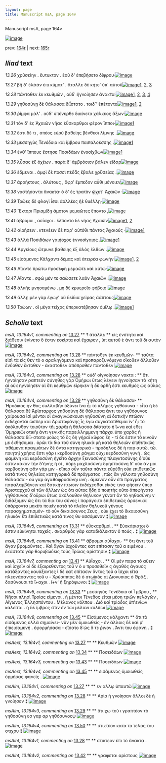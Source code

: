 ```yaml
---
layout: page
title: Manuscript msA, page 164v
---
```


Manuscript msA, page 164v

[![image](http://www.homermultitext.org/iipsrv?OBJ=IIP,1.0&FIF=/project/homer/pyramidal/deepzoom/hmt/vaimg/2017a/VA164VN_0666.tif&WID=100&CVT=JPEG)](http://www.homermultitext.org/ict2/?urn=urn:cite2:hmt:vaimg.2017a:VA164VN_0666)

prev:  [164r](../164r) | next:  [165r](../165r)

## *Iliad* text

*13.26* <a id="13.26"/> χρῡσείην . ἔυτυκτον . ἑοῦ δ' ἐπεβήσετο δίφρου·[![image](http://www.homermultitext.org/iipsrv?OBJ=IIP,1.0&FIF=/project/homer/pyramidal/deepzoom/hmt/vaimg/2017a/VA164VN_0666.tif&RGN=0.471,0.217,0.418,0.0323&WID=1000&CVT=JPEG)](http://www.homermultitext.org/ict2/?urn=urn:cite2:hmt:vaimg.2017a:VA164VN_0666@0.471,0.217,0.418,0.0323)

*13.27* <a id="13.27"/> βῆ δ' ἐλάᾱν ἐπι κύματ' . ἄταλλε δὲ κήτε' ὑπ' αὐτοῦ[![image](http://www.homermultitext.org/iipsrv?OBJ=IIP,1.0&FIF=/project/homer/pyramidal/deepzoom/hmt/vaimg/2017a/VA164VN_0666.tif&RGN=0.481,0.238,0.426,0.0308&WID=1000&CVT=JPEG)](http://www.homermultitext.org/ict2/?urn=urn:cite2:hmt:vaimg.2017a:VA164VN_0666@0.481,0.238,0.426,0.0308)[1](#msA_13.164v1), [2](#msAim_13.164v1), [3](#msAext_13.164v1)

*13.28* <a id="13.28"/> πάντοθεν ἐκ κευθμῶν , οὐδ' ἠγνοίησεν ἄνακτα·[![image](http://www.homermultitext.org/iipsrv?OBJ=IIP,1.0&FIF=/project/homer/pyramidal/deepzoom/hmt/vaimg/2017a/VA164VN_0666.tif&RGN=0.476,0.2575,0.445,0.0263&WID=1000&CVT=JPEG)](http://www.homermultitext.org/ict2/?urn=urn:cite2:hmt:vaimg.2017a:VA164VN_0666@0.476,0.2575,0.445,0.0263)[1](#msAim_13.164v2), [2](#msAint_13.164v1), [3](#msA_13.164v2), [4](#msA_13.164v3)

*13.29* <a id="13.29"/> γηθοσύνῃ δὲ θάλασσα διΐστατο . τοιδ`’ ἐπέτοντο[![image](http://www.homermultitext.org/iipsrv?OBJ=IIP,1.0&FIF=/project/homer/pyramidal/deepzoom/hmt/vaimg/2017a/VA164VN_0666.tif&RGN=0.475,0.2793,0.445,0.0263&WID=1000&CVT=JPEG)](http://www.homermultitext.org/ict2/?urn=urn:cite2:hmt:vaimg.2017a:VA164VN_0666@0.475,0.2793,0.445,0.0263)[1](#msAim_13.164v3), [2](#msA_13.164v4)

*13.30* <a id="13.30"/> ῥίμφα μάλ' . οὐδ' ὑπένερθε διαίνετο χάλκεος ἄξων·[![image](http://www.homermultitext.org/iipsrv?OBJ=IIP,1.0&FIF=/project/homer/pyramidal/deepzoom/hmt/vaimg/2017a/VA164VN_0666.tif&RGN=0.481,0.298,0.445,0.0263&WID=1000&CVT=JPEG)](http://www.homermultitext.org/ict2/?urn=urn:cite2:hmt:vaimg.2017a:VA164VN_0666@0.481,0.298,0.445,0.0263)

*13.31* <a id="13.31"/> τὸν δ' ἐς Ἀχαιῶν νῆας ἐΰσκαρθμοι φέρον ἵπποι·[![image](http://www.homermultitext.org/iipsrv?OBJ=IIP,1.0&FIF=/project/homer/pyramidal/deepzoom/hmt/vaimg/2017a/VA164VN_0666.tif&RGN=0.477,0.3168,0.445,0.0263&WID=1000&CVT=JPEG)](http://www.homermultitext.org/ict2/?urn=urn:cite2:hmt:vaimg.2017a:VA164VN_0666@0.477,0.3168,0.445,0.0263)[1](#msA_13.164v5)

*13.32* <a id="13.32"/> ἔστι δέ τι , σπέος εὐρὺ βαθείης βένθεσι λίμνης .[![image](http://www.homermultitext.org/iipsrv?OBJ=IIP,1.0&FIF=/project/homer/pyramidal/deepzoom/hmt/vaimg/2017a/VA164VN_0666.tif&RGN=0.474,0.3393,0.445,0.0263&WID=1000&CVT=JPEG)](http://www.homermultitext.org/ict2/?urn=urn:cite2:hmt:vaimg.2017a:VA164VN_0666@0.474,0.3393,0.445,0.0263)

*13.33* <a id="13.33"/> μεσσηγὺς Τενέδοιο καὶ ἴ̈μβρου παιπαλοέσσης .[![image](http://www.homermultitext.org/iipsrv?OBJ=IIP,1.0&FIF=/project/homer/pyramidal/deepzoom/hmt/vaimg/2017a/VA164VN_0666.tif&RGN=0.478,0.3574,0.445,0.0263&WID=1000&CVT=JPEG)](http://www.homermultitext.org/ict2/?urn=urn:cite2:hmt:vaimg.2017a:VA164VN_0666@0.478,0.3574,0.445,0.0263)[1](#msA_13.164v8)

*13.34* <a id="13.34"/> ἔνθ' ἵππους ἔστησε Ποσιδάων ἐνοσίχθων[![image](http://www.homermultitext.org/iipsrv?OBJ=IIP,1.0&FIF=/project/homer/pyramidal/deepzoom/hmt/vaimg/2017a/VA164VN_0666.tif&RGN=0.478,0.3731,0.445,0.0263&WID=1000&CVT=JPEG)](http://www.homermultitext.org/ict2/?urn=urn:cite2:hmt:vaimg.2017a:VA164VN_0666@0.478,0.3731,0.445,0.0263)[1](#msAext_13.164v2)

*13.35* <a id="13.35"/> λύ̅σας ἐξ ὀχέων . παρὰ δ' ἀμβρόσιον βάλεν εῖδαρ[![image](http://www.homermultitext.org/iipsrv?OBJ=IIP,1.0&FIF=/project/homer/pyramidal/deepzoom/hmt/vaimg/2017a/VA164VN_0666.tif&RGN=0.467,0.3949,0.445,0.0263&WID=1000&CVT=JPEG)](http://www.homermultitext.org/ict2/?urn=urn:cite2:hmt:vaimg.2017a:VA164VN_0666@0.467,0.3949,0.445,0.0263)

*13.36* <a id="13.36"/> ἔδμεναι . ἀμφὶ δὲ ποσσὶ πέδα̅ς ἔβαλε χρυ̅σείας .[![image](http://www.homermultitext.org/iipsrv?OBJ=IIP,1.0&FIF=/project/homer/pyramidal/deepzoom/hmt/vaimg/2017a/VA164VN_0666.tif&RGN=0.472,0.4144,0.445,0.0263&WID=1000&CVT=JPEG)](http://www.homermultitext.org/ict2/?urn=urn:cite2:hmt:vaimg.2017a:VA164VN_0666@0.472,0.4144,0.445,0.0263)

*13.37* <a id="13.37"/> ἀρρήκτους . ἀλύτους , ὄφρ' ἔμπεδον αὖθι μένοιεν[![image](http://www.homermultitext.org/iipsrv?OBJ=IIP,1.0&FIF=/project/homer/pyramidal/deepzoom/hmt/vaimg/2017a/VA164VN_0666.tif&RGN=0.469,0.4324,0.445,0.0263&WID=1000&CVT=JPEG)](http://www.homermultitext.org/ict2/?urn=urn:cite2:hmt:vaimg.2017a:VA164VN_0666@0.469,0.4324,0.445,0.0263)

*13.38* <a id="13.38"/> νοστήσαντα ἄνακτα· ὁ δ' ἐς τρατὸν ᾤχετ' Ἀχαιῶν ·[![image](http://www.homermultitext.org/iipsrv?OBJ=IIP,1.0&FIF=/project/homer/pyramidal/deepzoom/hmt/vaimg/2017a/VA164VN_0666.tif&RGN=0.472,0.4505,0.445,0.0263&WID=1000&CVT=JPEG)](http://www.homermultitext.org/ict2/?urn=urn:cite2:hmt:vaimg.2017a:VA164VN_0666@0.472,0.4505,0.445,0.0263)

*13.39* <a id="13.39"/> Τρῶες δὲ φλογὶ ΐ̓σοι ἀολλέες ἠὲ θυέλλῃ·[![image](http://www.homermultitext.org/iipsrv?OBJ=IIP,1.0&FIF=/project/homer/pyramidal/deepzoom/hmt/vaimg/2017a/VA164VN_0666.tif&RGN=0.47,0.4685,0.445,0.0263&WID=1000&CVT=JPEG)](http://www.homermultitext.org/ict2/?urn=urn:cite2:hmt:vaimg.2017a:VA164VN_0666@0.47,0.4685,0.445,0.0263)

*13.40* <a id="13.40"/> Ἕκτορι Πριαμίδῃ ἄμοτον μεμαῶτες ἕποντο ,[![image](http://www.homermultitext.org/iipsrv?OBJ=IIP,1.0&FIF=/project/homer/pyramidal/deepzoom/hmt/vaimg/2017a/VA164VN_0666.tif&RGN=0.47,0.4835,0.445,0.0263&WID=1000&CVT=JPEG)](http://www.homermultitext.org/ict2/?urn=urn:cite2:hmt:vaimg.2017a:VA164VN_0666@0.47,0.4835,0.445,0.0263)

*13.41* <a id="13.41"/> ἄβρομοι , αὐΐαχοι . ἔλποντο δὲ νῆας Ἀχαιῶν[![image](http://www.homermultitext.org/iipsrv?OBJ=IIP,1.0&FIF=/project/homer/pyramidal/deepzoom/hmt/vaimg/2017a/VA164VN_0666.tif&RGN=0.47,0.5053,0.445,0.0263&WID=1000&CVT=JPEG)](http://www.homermultitext.org/ict2/?urn=urn:cite2:hmt:vaimg.2017a:VA164VN_0666@0.47,0.5053,0.445,0.0263)[1](#msA_13.164v6), [2](#msA_13.164v7)

*13.42* <a id="13.42"/> αἱρήσειν . κτενέειν δὲ παρ' αὐτόθι πάντας Ἀχαιούς ·[![image](http://www.homermultitext.org/iipsrv?OBJ=IIP,1.0&FIF=/project/homer/pyramidal/deepzoom/hmt/vaimg/2017a/VA164VN_0666.tif&RGN=0.476,0.5233,0.456,0.0293&WID=1000&CVT=JPEG)](http://www.homermultitext.org/ict2/?urn=urn:cite2:hmt:vaimg.2017a:VA164VN_0666@0.476,0.5233,0.456,0.0293)[1](#msAint_13.164v2)

*13.43* <a id="13.43"/> ἀλλὰ Ποσιδάων γαιήοχος ἐννοσίγαιος .[![image](http://www.homermultitext.org/iipsrv?OBJ=IIP,1.0&FIF=/project/homer/pyramidal/deepzoom/hmt/vaimg/2017a/VA164VN_0666.tif&RGN=0.472,0.542,0.39,0.0293&WID=1000&CVT=JPEG)](http://www.homermultitext.org/ict2/?urn=urn:cite2:hmt:vaimg.2017a:VA164VN_0666@0.472,0.542,0.39,0.0293)[1](#msAext_13.164v3)

*13.44* <a id="13.44"/> Ἀργείους ὤτρυνε βαθείης ἐξ ἁλὸς ἐλθὼν .[![image](http://www.homermultitext.org/iipsrv?OBJ=IIP,1.0&FIF=/project/homer/pyramidal/deepzoom/hmt/vaimg/2017a/VA164VN_0666.tif&RGN=0.472,0.5616,0.39,0.0293&WID=1000&CVT=JPEG)](http://www.homermultitext.org/ict2/?urn=urn:cite2:hmt:vaimg.2017a:VA164VN_0666@0.472,0.5616,0.39,0.0293)

*13.45* <a id="13.45"/> εἰσάμενος Κάλχαντι δέμας καὶ ἀτειρέα φωνήν·[![image](http://www.homermultitext.org/iipsrv?OBJ=IIP,1.0&FIF=/project/homer/pyramidal/deepzoom/hmt/vaimg/2017a/VA164VN_0666.tif&RGN=0.47,0.5796,0.463,0.0293&WID=1000&CVT=JPEG)](http://www.homermultitext.org/ict2/?urn=urn:cite2:hmt:vaimg.2017a:VA164VN_0666@0.47,0.5796,0.463,0.0293)[1](#msA_13.164v9), [2](#msAext_13.164v4)

*13.46* <a id="13.46"/> Αἴαντε πρώτω προσέφη μεμαῶτε καὶ αὐτώ·[![image](http://www.homermultitext.org/iipsrv?OBJ=IIP,1.0&FIF=/project/homer/pyramidal/deepzoom/hmt/vaimg/2017a/VA164VN_0666.tif&RGN=0.47,0.6014,0.433,0.0293&WID=1000&CVT=JPEG)](http://www.homermultitext.org/ict2/?urn=urn:cite2:hmt:vaimg.2017a:VA164VN_0666@0.47,0.6014,0.433,0.0293)

*13.47* <a id="13.47"/> Αἴαντε . σφὼ μέν τε σαώσετε λαὸν Ἀχαιῶν .[![image](http://www.homermultitext.org/iipsrv?OBJ=IIP,1.0&FIF=/project/homer/pyramidal/deepzoom/hmt/vaimg/2017a/VA164VN_0666.tif&RGN=0.469,0.6201,0.433,0.027&WID=1000&CVT=JPEG)](http://www.homermultitext.org/ict2/?urn=urn:cite2:hmt:vaimg.2017a:VA164VN_0666@0.469,0.6201,0.433,0.027)

*13.48* <a id="13.48"/> ἀλκῆς μνησαμένω . μὴ δὲ κρυεροῖο φόβοιο·[![image](http://www.homermultitext.org/iipsrv?OBJ=IIP,1.0&FIF=/project/homer/pyramidal/deepzoom/hmt/vaimg/2017a/VA164VN_0666.tif&RGN=0.465,0.6411,0.433,0.027&WID=1000&CVT=JPEG)](http://www.homermultitext.org/ict2/?urn=urn:cite2:hmt:vaimg.2017a:VA164VN_0666@0.465,0.6411,0.433,0.027)

*13.49* <a id="13.49"/> ἄλλῃ μὲν γὰρ ἔγωγ' οὐ δείδια χεῖρας ἀάπτους[![image](http://www.homermultitext.org/iipsrv?OBJ=IIP,1.0&FIF=/project/homer/pyramidal/deepzoom/hmt/vaimg/2017a/VA164VN_0666.tif&RGN=0.466,0.6569,0.433,0.027&WID=1000&CVT=JPEG)](http://www.homermultitext.org/ict2/?urn=urn:cite2:hmt:vaimg.2017a:VA164VN_0666@0.466,0.6569,0.433,0.027)

*13.50* <a id="13.50"/> Τρώων . οἳ μέγα τεῖχος ὑπερκατέβησαν ὁμίλῳ .[![image](http://www.homermultitext.org/iipsrv?OBJ=IIP,1.0&FIF=/project/homer/pyramidal/deepzoom/hmt/vaimg/2017a/VA164VN_0666.tif&RGN=0.47,0.6802,0.433,0.027&WID=1000&CVT=JPEG)](http://www.homermultitext.org/ict2/?urn=urn:cite2:hmt:vaimg.2017a:VA164VN_0666@0.47,0.6802,0.433,0.027)[1](#msAim_13.164v4)

## *Scholia* text

*msA, 13.164v1, commenting on* [13.27](#13.27)  <a id="msA_13.164v1"/> **													 ‡ ἄταλλε 												** 													 εἰς ἐνότητα καὶ διάθεσιν ἐγίνετο ὅ ἐστιν ἐσκίρτα καὶ ἔχαιρεν , ὑπ αυτοῦ ὲ ἀντι τοῦ δι αυτὸν 														 													 												[![image](http://www.homermultitext.org/iipsrv?OBJ=IIP,1.0&FIF=/project/homer/pyramidal/deepzoom/hmt/vaimg/2017a/VA164VN_0666.tif&RGN=0.2178,0.1055,0.5013,0.0222&WID=1000&CVT=JPEG)](http://www.homermultitext.org/ict2/?urn=urn:cite2:hmt:vaimg.2017a:VA164VN_0666@0.2178,0.1055,0.5013,0.0222)

*msA, 13.164v2, commenting on* [13.28](#13.28)  <a id="msA_13.164v2"/> **													 πάντοθεν ἐκ κευθμῶν- 												** 													 ταῦτα εἰσὶ τὰ εἰς θεν 														 τὸ 														 ο αραληγόμενα καὶ προπαροξυνόμενα οἴκοθεν 														 ἄλλοθεν 														 ἔνδοθεν 														 ἔκτοθεν - ἑκαστοθεν 														 ἀπόπροθεν 														 πάντοθεν 													 												[![image](http://www.homermultitext.org/iipsrv?OBJ=IIP,1.0&FIF=/project/homer/pyramidal/deepzoom/hmt/vaimg/2017a/VA164VN_0666.tif&RGN=0.219,0.1108,0.6969,0.0337&WID=1000&CVT=JPEG)](http://www.homermultitext.org/ict2/?urn=urn:cite2:hmt:vaimg.2017a:VA164VN_0666@0.219,0.1108,0.6969,0.0337)

*msA, 13.164v3, commenting on* [13.28](#13.28)  <a id="msA_13.164v3"/> **													 οὐδ' οἰγνοίησεν νακτα : 												** 													 ὅτι ἡγνοίησαν ραπτεόν σύνηθες γὰρ Ὸμήρωι ὕτως λέγειν ἠγνοίησαν τὰ κήτη αὶ οὐκ ηγνοίησεν αὶ ὅτι κευθμῶν εἴρηκεν ἡ δὲ ορθὴ ἔστι κευθμὸς ὡς αὐλός 													 												[![image](http://www.homermultitext.org/iipsrv?OBJ=IIP,1.0&FIF=/project/homer/pyramidal/deepzoom/hmt/vaimg/2017a/VA164VN_0666.tif&RGN=0.2178,0.1321,0.7011,0.0302&WID=1000&CVT=JPEG)](http://www.homermultitext.org/ict2/?urn=urn:cite2:hmt:vaimg.2017a:VA164VN_0666@0.2178,0.1321,0.7011,0.0302)

*msA, 13.164v4, commenting on* [13.29](#13.29)  <a id="msA_13.164v4"/> **													 γηθοσύνη δὲ θάλασσα- 												** 													 														 Ἡροδικος ὴν θος συλλαβήν ὀξύνει ἵνα ἦι τὸ πλῆρες γηθόσυνα - εἶτα ἡ δὲ θάλασσα δὲ Άρίσταρχος 														 γηθοσύνη δὲ θάλασσα ἀντι του γηθόσυνος 														 χαίρουσα ἰσὶ μέντοι οἱ ἀναγινώσκουσι γηθοσύνη αὶ δοτικὴν πτῶσιν 														ἐκδέχονται ὥσπερ καὶ Άριστοφάνης ἷς ἐγὼ συγκατατίθεμαι ἵν' ἦι τὸ 														ἀκόλουθον τοιοῦτον τῆι χαρᾶι ἡ θάλασσα διἵστατο ἠ ἵ+να καὶ εθει Ὁμηρικῶι οτικῆι ἀντι γενικῆς παρειλλημμενη πάρχει ὑπο χαρᾶς ἡ θάλασσα διἵ+στατο μοίως τὸ 														 															 															 ὃς δὴ γήραϊ κῦφος ἔη 														 - τί δε ἐστιν τὸ κινοῦν με ἐκθήσομαι . ὁρῶι τὰ δια τοῦ σύνη ηλυκὰ μὴ κατὰ θηλειῶν ἐπιθετικῶς τιθέμενα πραγμάτων δὲ ὄντα κατηγορικὰ - πρόδηλος δὲ ἡ παρ αυτῶι τῶι ποιητηῖ χρήσις ἔστι γὰρ ι κερδοσύνη ράγμα οὐχι κερδοσύνη γυνή . 															 															 ὡς φαμένη καὶ κερδοσύνη ἡγεῖτο 														 														 															 															 ἀρχην ξεινοσύνης 														 														 															 															 πλαγκτοσύνης δ'οὐκ ἐστιν κακόν 														 														 															 															 τὴν δ'ήνης ἡ οἱ , πόρε μαχλοσύνηι 														 														 															 															 δρηστοσύνη δ' οὐκ άν μοι 														 														 															 															 ταρβοσύνη φᾶν γάρ μιν 														 - εἴπερ οὖν ταῦτα πάντα εὑρέθη οὐκ επιθετικῶς κατά τινος θηλείας κατηγορικὰ δὲ 														πράγματος , πῶς ἄν γέλοιτο γηθοσύνη θάλασσα - οὐ γαρ ἀγαθοφροσύνηι υνή . 														ἄμεινον οὖν ἐπι πραγματος παραλαμβάνειν καὶ δοτικὴν πτωσιν ἐκδέχεσθαι εἰκός τινα φήσειν ὑπερ Ἀρισταρχοῦ αὶ τῶν ἄλλων ὡς ὁτι αὐτος ἤδη ὁ ποιητὴς οῦτο ἀπεφήνατο 															 															 γηθόσυνος δ'οὔρωι 														 ὗτως ἀκόλουθον θηλυκον γένοιτ ἄν τὸ γηθοσύνηι ν διδάξομεν ὡς ὅτι τὰ δια του σύνος ἰ παράγοιτο ἐπιθετικῶς ἀρσενικὰ ὑπάρχοντα μηκέτι ποιεῖν κατὰ τὸ πλεῖον 														θηλυκοῦ γένους παρασχηματισμόν- τὸ οὖν δικαιόσυνος Ζευς 														 , οὐκ έχει τὸ δικαιοσύνη ηλυκὸν ἔτι ἐπιθετικῶς κατά τινος θυ ασσόμενον ⁑ 												[![image](http://www.homermultitext.org/iipsrv?OBJ=IIP,1.0&FIF=/project/homer/pyramidal/deepzoom/hmt/vaimg/2017a/VA164VN_0666.tif&RGN=0.2145,0.1438,0.7003,0.3053&WID=1000&CVT=JPEG)](http://www.homermultitext.org/ict2/?urn=urn:cite2:hmt:vaimg.2017a:VA164VN_0666@0.2145,0.1438,0.7003,0.3053)

*msA, 13.164v5, commenting on* [13.31](#13.31)  <a id="msA_13.164v5"/> **													 														 ἐΰσκαρθμοί . 												** 													 Εὐσκάριστοι ὅ ἐστιν εὐκίνητοι ταχεῖς . σκαρθμὸς γὰρ καταδιάλεκτον ὁ πούς . ⁑ 												[![image](http://www.homermultitext.org/iipsrv?OBJ=IIP,1.0&FIF=/project/homer/pyramidal/deepzoom/hmt/vaimg/2017a/VA164VN_0666.tif&RGN=0.2,0.4392,0.244,0.0443&WID=1000&CVT=JPEG)](http://www.homermultitext.org/ict2/?urn=urn:cite2:hmt:vaimg.2017a:VA164VN_0666@0.2,0.4392,0.244,0.0443)

*msA, 13.164v6, commenting on* [13.41](#13.41)  <a id="msA_13.164v6"/> **													 ἄβρομοι αὐΐαχοι- 												** 													 ὅτι ἄντι τοῦ ἄγαν βρομοῦντες . Καὶ ἄγαν ἰαχοῦντες κατ επίτασιν τοῦ α ειμένου . ἑκάστοτε γὰρ θορυβώδεις τοὺς Τρῶας αρίστησιν ⁑ 												[![image](http://www.homermultitext.org/iipsrv?OBJ=IIP,1.0&FIF=/project/homer/pyramidal/deepzoom/hmt/vaimg/2017a/VA164VN_0666.tif&RGN=0.215,0.4653,0.2087,0.0483&WID=1000&CVT=JPEG)](http://www.homermultitext.org/ict2/?urn=urn:cite2:hmt:vaimg.2017a:VA164VN_0666@0.215,0.4653,0.2087,0.0483)

*msA, 13.164v7, commenting on* [13.41](#13.41)  <a id="msA_13.164v7"/> **													 Αὐΐαχοι . 												** 													 Οἱ μὲν παρα τὸ αὔειν καὶ ἰσχεῖν οἱ δὲ ἐξαιρεθέντος τοῦ ν ὸ υ 														 προσεθεῖν ς ἀγαθὸς 														 ἀγαυὸς 														 κατάξαντες 														 καυάξαντες ἱ δὲ κατ επίτασιν ὄντος τοῦ α ΐσχοι εῖτα πλεονάσαντος τοῦ υ - Χρύσιππος δὲ ὁ στωϊκὸς αὶ Διονυσιος ὁ Θρᾶξ 														 . δασύνουσι τὸ ἴ+αχοι . ἵ+ν' ῆ ξηρόφωνοι ⁑ 												[![image](http://www.homermultitext.org/iipsrv?OBJ=IIP,1.0&FIF=/project/homer/pyramidal/deepzoom/hmt/vaimg/2017a/VA164VN_0666.tif&RGN=0.204,0.5075,0.236,0.0818&WID=1000&CVT=JPEG)](http://www.homermultitext.org/ict2/?urn=urn:cite2:hmt:vaimg.2017a:VA164VN_0666@0.204,0.5075,0.236,0.0818)

*msA, 13.164v8, commenting on* [13.33](#13.33)  <a id="msA_13.164v8"/> **													 μεσσηγὺς Τενέδοιο αὶ Ϊ μβρου , 												** 													 Νῆσοι πλησὶ Τροίας είμενοι . ἡ μέντοι Τένεδος εῖται μέση τριῶν πελάγῶν , 															 Αἴγωνος 														 														 Ἑλλησπόντου . Μέλανος 															κόλπου . Διὸ καὶ τρίοδος ὑπ'ενίων καλεῖται . ἡ δὲ ἴμβρος στιν ἐν τώι μέλανι 															κόλπωι 													 												[![image](http://www.homermultitext.org/iipsrv?OBJ=IIP,1.0&FIF=/project/homer/pyramidal/deepzoom/hmt/vaimg/2017a/VA164VN_0666.tif&RGN=0.201,0.5818,0.236,0.0758&WID=1000&CVT=JPEG)](http://www.homermultitext.org/ict2/?urn=urn:cite2:hmt:vaimg.2017a:VA164VN_0666@0.201,0.5818,0.236,0.0758)

*msA, 13.164v9, commenting on* [13.45](#13.45)  <a id="msA_13.164v9"/> **													 Εἰσάμενος κάλχαντι 													 												** 													 ὅτι τὸ εἰσάμενος ολλὰ σημαίνει- νῦν μὲν ὁμοιωθείς - ἐν ἄλλοις δὲ 															 															 καί ρ' ἐπιεισαμενή 														 . ἐφορμήσασα - 															 															 εἴσατο δ΄ὡς ὅ τε ῥινον 														 . Άντι του ἐφάνη . ⁑ 												[![image](http://www.homermultitext.org/iipsrv?OBJ=IIP,1.0&FIF=/project/homer/pyramidal/deepzoom/hmt/vaimg/2017a/VA164VN_0666.tif&RGN=0.198,0.6479,0.236,0.0728&WID=1000&CVT=JPEG)](http://www.homermultitext.org/ict2/?urn=urn:cite2:hmt:vaimg.2017a:VA164VN_0666@0.198,0.6479,0.236,0.0728)

*msAext, 13.164v1, commenting on* [13.27](#13.27)  <a id="msAext_13.164v1"/> **							 						** 							 Κευθμὼν 						[![image](http://www.homermultitext.org/iipsrv?OBJ=IIP,1.0&FIF=/project/homer/pyramidal/deepzoom/hmt/vaimg/2017a/VA164VN_0666.tif&RGN=0.1369,0.2515,0.05508,0.02144&WID=1000&CVT=JPEG)](http://www.homermultitext.org/ict2/?urn=urn:cite2:hmt:vaimg.2017a:VA164VN_0666@0.1369,0.2515,0.05508,0.02144)

*msAext, 13.164v2, commenting on* [13.34](#13.34)  <a id="msAext_13.164v2"/> **							 						** 							 Ποσειδάων 						[![image](http://www.homermultitext.org/iipsrv?OBJ=IIP,1.0&FIF=/project/homer/pyramidal/deepzoom/hmt/vaimg/2017a/VA164VN_0666.tif&RGN=0.1310,0.3781,0.05177,0.02725&WID=1000&CVT=JPEG)](http://www.homermultitext.org/ict2/?urn=urn:cite2:hmt:vaimg.2017a:VA164VN_0666@0.1310,0.3781,0.05177,0.02725)

*msAext, 13.164v3, commenting on* [13.43](#13.43)  <a id="msAext_13.164v3"/> **							 						** 							 Ποσειδάων 						[![image](http://www.homermultitext.org/iipsrv?OBJ=IIP,1.0&FIF=/project/homer/pyramidal/deepzoom/hmt/vaimg/2017a/VA164VN_0666.tif&RGN=0.1253,0.5450,0.05306,0.02241&WID=1000&CVT=JPEG)](http://www.homermultitext.org/ict2/?urn=urn:cite2:hmt:vaimg.2017a:VA164VN_0666@0.1253,0.5450,0.05306,0.02241)

*msAext, 13.164v4, commenting on* [13.45](#13.45)  <a id="msAext_13.164v4"/> **							 						** 							 εισάμενος ὁμοιωθείς ὁρμήσας φανείς . 						[![image](http://www.homermultitext.org/iipsrv?OBJ=IIP,1.0&FIF=/project/homer/pyramidal/deepzoom/hmt/vaimg/2017a/VA164VN_0666.tif&RGN=0.1162,0.6556,0.06595,0.05173&WID=1000&CVT=JPEG)](http://www.homermultitext.org/ict2/?urn=urn:cite2:hmt:vaimg.2017a:VA164VN_0666@0.1162,0.6556,0.06595,0.05173)

*msAim, 13.164v1, commenting on* [13.27](#13.27)  <a id="msAim_13.164v1"/> **							 						** 							 εν αλλῳ ὑπαυτῶ 						[![image](http://www.homermultitext.org/iipsrv?OBJ=IIP,1.0&FIF=/project/homer/pyramidal/deepzoom/hmt/vaimg/2017a/VA164VN_0666.tif&RGN=0.4193,0.2422,0.05914,0.01618&WID=1000&CVT=JPEG)](http://www.homermultitext.org/ict2/?urn=urn:cite2:hmt:vaimg.2017a:VA164VN_0666@0.4193,0.2422,0.05914,0.01618)

*msAim, 13.164v2, commenting on* [13.28](#13.28)  <a id="msAim_13.164v2"/> **							 						** 							 Αρίσ ἡ γνοίησαν ἄλλοι δέ ἡ γνοίησεν ⁑ 						[![image](http://www.homermultitext.org/iipsrv?OBJ=IIP,1.0&FIF=/project/homer/pyramidal/deepzoom/hmt/vaimg/2017a/VA164VN_0666.tif&RGN=0.4188,0.2602,0.05987,0.02780&WID=1000&CVT=JPEG)](http://www.homermultitext.org/ict2/?urn=urn:cite2:hmt:vaimg.2017a:VA164VN_0666@0.4188,0.2602,0.05987,0.02780)

*msAim, 13.164v3, commenting on* [13.29](#13.29)  <a id="msAim_13.164v3"/> **							 						** 							 ὄτι χω τοῦ ι γραπτέον τὸ γηθοσύνη εσ γαρ αρ γηθόσυνοςψ 						[![image](http://www.homermultitext.org/iipsrv?OBJ=IIP,1.0&FIF=/project/homer/pyramidal/deepzoom/hmt/vaimg/2017a/VA164VN_0666.tif&RGN=0.4193,0.2869,0.05785,0.03361&WID=1000&CVT=JPEG)](http://www.homermultitext.org/ict2/?urn=urn:cite2:hmt:vaimg.2017a:VA164VN_0666@0.4193,0.2869,0.05785,0.03361)

*msAim, 13.164v4, commenting on* [13.50](#13.50)  <a id="msAim_13.164v4"/> **							 						** 							 στικτέον κατα το τελος του στιχου ⁑ 						[![image](http://www.homermultitext.org/iipsrv?OBJ=IIP,1.0&FIF=/project/homer/pyramidal/deepzoom/hmt/vaimg/2017a/VA164VN_0666.tif&RGN=0.4103,0.6869,0.06227,0.04716&WID=1000&CVT=JPEG)](http://www.homermultitext.org/ict2/?urn=urn:cite2:hmt:vaimg.2017a:VA164VN_0666@0.4103,0.6869,0.06227,0.04716)

*msAint, 13.164v1, commenting on* [13.28](#13.28)  <a id="msAint_13.164v1"/> **							 						** 							 στικτεον έπι τὸ ἄνακτα . 						[![image](http://www.homermultitext.org/iipsrv?OBJ=IIP,1.0&FIF=/project/homer/pyramidal/deepzoom/hmt/vaimg/2017a/VA164VN_0666.tif&RGN=0.8970,0.2555,0.03648,0.04011&WID=1000&CVT=JPEG)](http://www.homermultitext.org/ict2/?urn=urn:cite2:hmt:vaimg.2017a:VA164VN_0666@0.8970,0.2555,0.03648,0.04011)

*msAint, 13.164v2, commenting on* [13.42](#13.42)  <a id="msAint_13.164v2"/> **							 						** 							 γραφεται αρίστους 							 						[![image](http://www.homermultitext.org/iipsrv?OBJ=IIP,1.0&FIF=/project/homer/pyramidal/deepzoom/hmt/vaimg/2017a/VA164VN_0666.tif&RGN=0.8497,0.5440,0.05029,0.01743&WID=1000&CVT=JPEG)](http://www.homermultitext.org/ict2/?urn=urn:cite2:hmt:vaimg.2017a:VA164VN_0666@0.8497,0.5440,0.05029,0.01743)